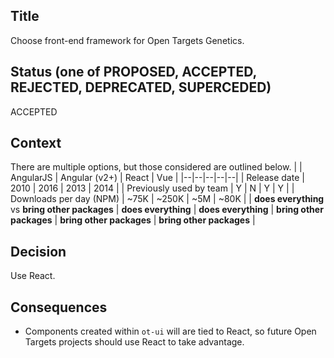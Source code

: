 ## Title
Choose front-end framework for Open Targets Genetics.

## Status (one of PROPOSED, ACCEPTED, REJECTED, DEPRECATED, SUPERCEDED)
ACCEPTED

## Context
There are multiple options, but those considered are outlined below.
| | AngularJS | Angular (v2+) | React | Vue |
|--|--|--|--|--|
| Release date | 2010 | 2016 | 2013 | 2014 |
| Previously used by team | Y | N | Y | Y |
| Downloads per day (NPM) | ~75K | ~250K | ~5M | ~80K |
| **does everything** vs **bring other packages** | **does everything** | **does everything** | **bring other packages** | **bring other packages** | **bring other packages** |

## Decision
Use React.

## Consequences
* Components created within `ot-ui` will are tied to React, so future Open Targets projects should use React to take advantage.

